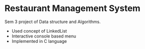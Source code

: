 # Restaurant Management System
Sem 3 project of Data structure and Algorithms. 

- Used concept of LinkedList
- Interactive console based menu
- Implemented in C language
